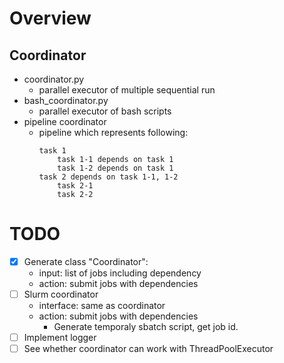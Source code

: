 # Overview

## Coordinator
- coordinator.py
    - parallel executor of multiple sequential run
- bash_coordinator.py
    - parallel executor of bash scripts
- pipeline coordinator
    - pipeline which represents following:
        ```
        task 1
            task 1-1 depends on task 1
            task 1-2 depends on task 1
        task 2 depends on task 1-1, 1-2
            task 2-1
            task 2-2
        ```


# TODO
- [x] Generate class "Coordinator":
    - input: list of jobs including dependency
    - action: submit jobs with dependencies
- [ ] Slurm coordinator
    - interface: same as coordinator
    - action: submit jobs with dependencies
        - Generate temporaly sbatch script, get job id.
- [ ] Implement logger
- [ ] See whether coordinator can work with ThreadPoolExecutor